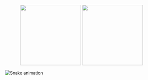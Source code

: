 <div align="center">
  <img height="200em" src="https://github-readme-stats.vercel.app/api?username=capy-larit&show_icons=true&theme=midnight-purple&hide_border=true"/>
  <img height="200em" src="https://github-readme-stats.vercel.app/api/top-langs/?username=capy-larit&layout=compact&theme=midnight-purple&langs_count=10&hide_border=true&exclude_repo=challengeDevops,life-share"/>
</div>


![Snake animation](https://github.com/capy-larit/capy-larit/blob/output/github-contribution-grid-snake.svg)

